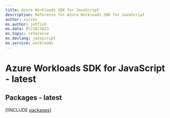 ```yaml
---
title: Azure Workloads SDK for JavaScript
description: Reference for Azure Workloads SDK for JavaScript
author: xirzec
ms.author: jeffish
ms.data: 07/20/2023
ms.topic: reference
ms.devlang: javascript
ms.service: workloads
---
```

# Azure Workloads SDK for JavaScript - latest
## Packages - latest
[!INCLUDE [packages](workloads-index.md)]